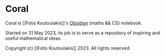 # Coral

Coral is [[Fotis Koutoulakis]]'s [Obsidian](https://obsidian.md) (maths && CS) notebook.

Started on 31 May 2023, its job is to serve as a repository of inspiring and useful mathematical ideas.

Copyright (c) [[Fotis Koutoulakis]] 2023. All rights reserved.
